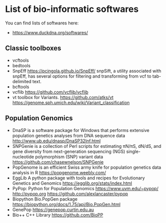 # List of bio-informatic softwares

You can find lists of softwares here:
* https://www.duckdna.org/softwares/

## Classic toolboxes

* vcftools
* bedtools
* SnpEff https://pcingola.github.io/SnpEff/ snpSift, a utility associated with snpEff, has several options for filtering and transforming from vcf to tab-delimited text.
* bcftools
* vcflib https://github.com/vcflib/vcflib
* vt toolbox for Variants. https://github.com/atks/vt https://genome.sph.umich.edu/wiki/Variant_classification

## Population Genomics

* DnaSP is a software package for Windows that performs extensive population genetics analyses from DNA sequence data http://www.ub.edu/dnasp/DnaSP32Inf.html
* SNPGenie is a collection of Perl scripts for estimating πN/πS, dN/dS, and gene diversity from next-generation sequencing (NGS) single-nucleotide polymorphism (SNP) variant data https://github.com/chasewnelson/SNPGenie
* PopGenome is an efficient Swiss army knife for population genetics data analysis in R https://popgenome.weebly.com/
* EggLib A python package with tools and recipes for Evolutionary Genetics and Genomics https://egglib.org/stats/index.html
* PyPop: Python for Population Genomics https://www.uvm.edu/~pypop/ http://pypop.org https://github.com/alexlancaster/pypop
* Biopython Bio.PopGen package https://biopython.org/docs/1.75/api/Bio.PopGen.html
* GenePop https://genepop.curtin.edu.au
* Bio++ C++ Library https://github.com/BioPP

